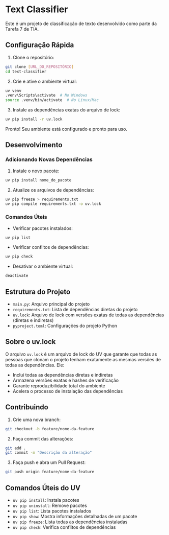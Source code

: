 # Text Classifier

Este é um projeto de classificação de texto desenvolvido como parte da Tarefa 7 de TIA.

## Configuração Rápida

1. Clone o repositório:
```bash
git clone [URL_DO_REPOSITÓRIO]
cd text-classifier
```

2. Crie e ative o ambiente virtual:
```bash
uv venv
.venv\Scripts\activate  # No Windows
source .venv/bin/activate  # No Linux/Mac
```

3. Instale as dependências exatas do arquivo de lock:
```bash
uv pip install -r uv.lock
```

Pronto! Seu ambiente está configurado e pronto para uso.

## Desenvolvimento

### Adicionando Novas Dependências

1. Instale o novo pacote:
```bash
uv pip install nome_do_pacote
```

2. Atualize os arquivos de dependências:
```bash
uv pip freeze > requirements.txt
uv pip compile requirements.txt -o uv.lock
```

### Comandos Úteis

- Verificar pacotes instalados:
```bash
uv pip list
```

- Verificar conflitos de dependências:
```bash
uv pip check
```

- Desativar o ambiente virtual:
```bash
deactivate
```

## Estrutura do Projeto

- `main.py`: Arquivo principal do projeto
- `requirements.txt`: Lista de dependências diretas do projeto
- `uv.lock`: Arquivo de lock com versões exatas de todas as dependências (diretas e indiretas)
- `pyproject.toml`: Configurações do projeto Python

## Sobre o uv.lock

O arquivo `uv.lock` é um arquivo de lock do UV que garante que todas as pessoas que clonam o projeto tenham exatamente as mesmas versões de todas as dependências. Ele:

- Inclui todas as dependências diretas e indiretas
- Armazena versões exatas e hashes de verificação
- Garante reproduzibilidade total do ambiente
- Acelera o processo de instalação das dependências

## Contribuindo

1. Crie uma nova branch:
```bash
git checkout -b feature/nome-da-feature
```

2. Faça commit das alterações:
```bash
git add .
git commit -m "Descrição da alteração"
```

3. Faça push e abra um Pull Request:
```bash
git push origin feature/nome-da-feature
```

## Comandos Úteis do UV

- `uv pip install`: Instala pacotes
- `uv pip uninstall`: Remove pacotes
- `uv pip list`: Lista pacotes instalados
- `uv pip show`: Mostra informações detalhadas de um pacote
- `uv pip freeze`: Lista todas as dependências instaladas
- `uv pip check`: Verifica conflitos de dependências
